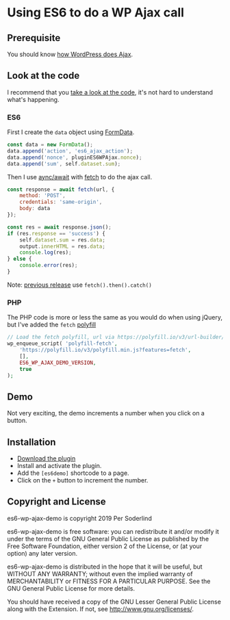 # Using ES6 to do a WP Ajax call


## Prerequisite

You should know [how WordPress does Ajax](https://developer.wordpress.org/plugins/javascript/ajax/).

## Look at the code

I recommend that you [take a look at the code](https://github.com/soderlind/es6-wp-ajax-demo/blob/master/es6-wp-ajax-demo.js), it's not hard to understand what's happening.

### ES6

First I create the `data` object using [FormData](https://javascript.info/formdata).

```javascript
const data = new FormData();
data.append('action', 'es6_ajax_action');
data.append('nonce', pluginES6WPAjax.nonce);
data.append('sum', self.dataset.sum);
```

Then I use [aync/await](https://javascript.info/async-await) with [fetch](https://javascript.info/fetch) to do the ajax call.

```javascript
const response = await fetch(url, {
	method: 'POST',
	credentials: 'same-origin',
	body: data
});

const res = await response.json();
if (res.response == 'success') {
	self.dataset.sum = res.data;
	output.innerHTML = res.data;
	console.log(res);
} else {
	console.error(res);
}
```

Note: [previous release](https://github.com/soderlind/es6-wp-ajax-demo/releases/tag/1.0.2) use `fetch().then().catch()`

### PHP

The PHP code is more or less the same as you would do when using jQuery, but I've added the `fetch` [polyfill](https://en.wikipedia.org/wiki/Polyfill_(programming))

```php
// Load the fetch polyfill, url via https://polyfill.io/v3/url-builder/.
wp_enqueue_script( 'polyfill-fetch',
	'https://polyfill.io/v3/polyfill.min.js?features=fetch',
	[],
	ES6_WP_AJAX_DEMO_VERSION,
	true
);
```

## Demo

Not very exciting, the demo increments a number when you click on a button.

## Installation

- [Download the plugin](https://github.com/soderlind/es6-wp-ajax-demo/archive/master.zip)
- Install and activate the plugin.
- Add the `[es6demo]` shortcode to a page.
- Click on the `+` button to increment the number.

## Copyright and License

es6-wp-ajax-demo is copyright 2019 Per Soderlind

es6-wp-ajax-demo is free software: you can redistribute it and/or modify it under the terms of the GNU General Public License as published by the Free Software Foundation, either version 2 of the License, or (at your option) any later version.

es6-wp-ajax-demo is distributed in the hope that it will be useful, but WITHOUT ANY WARRANTY; without even the implied warranty of MERCHANTABILITY or FITNESS FOR A PARTICULAR PURPOSE. See the GNU General Public License for more details.

You should have received a copy of the GNU Lesser General Public License along with the Extension. If not, see http://www.gnu.org/licenses/.


